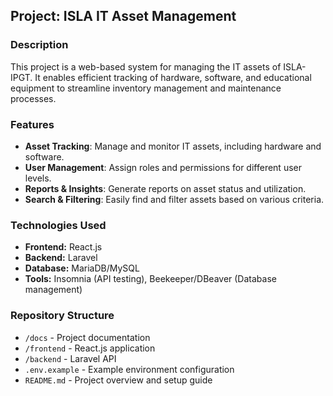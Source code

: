## Project: ISLA IT Asset Management

### Description
This project is a web-based system for managing the IT assets of ISLA-IPGT. It enables efficient tracking of hardware, software, and educational equipment to streamline inventory management and maintenance processes.

### Features
- **Asset Tracking**: Manage and monitor IT assets, including hardware and software.
- **User Management**: Assign roles and permissions for different user levels.
- **Reports & Insights**: Generate reports on asset status and utilization.
- **Search & Filtering**: Easily find and filter assets based on various criteria.

### Technologies Used
- **Frontend:** React.js
- **Backend:** Laravel
- **Database:** MariaDB/MySQL
- **Tools:** Insomnia (API testing), Beekeeper/DBeaver (Database management)

### Repository Structure
- `/docs` - Project documentation
- `/frontend` - React.js application
- `/backend` - Laravel API
- `.env.example` - Example environment configuration
- `README.md` - Project overview and setup guide
